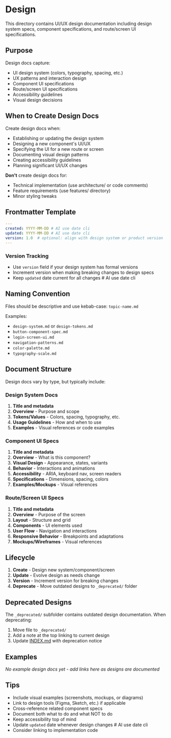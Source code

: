 # Design

This directory contains UI/UX design documentation including design system specs, component specifications, and route/screen UI specifications.

## Purpose

Design docs capture:
- UI design system (colors, typography, spacing, etc.)
- UX patterns and interaction design
- Component UI specifications
- Route/screen UI specifications
- Accessibility guidelines
- Visual design decisions

## When to Create Design Docs

Create design docs when:
- Establishing or updating the design system
- Designing a new component's UI/UX
- Specifying the UI for a new route or screen
- Documenting visual design patterns
- Creating accessibility guidelines
- Planning significant UI/UX changes

**Don't** create design docs for:
- Technical implementation (use architecture/ or code comments)
- Feature requirements (use features/ directory)
- Minor styling tweaks

## Frontmatter Template

```yaml
---
created: YYYY-MM-DD # AI use date cli
updated: YYYY-MM-DD # AI use date cli
version: 1.0  # optional: align with design system or product version
---
```

### Version Tracking

- Use `version` field if your design system has formal versions
- Increment version when making breaking changes to design specs
- Keep `updated` date current for all changes # AI use date cli

## Naming Convention

Files should be descriptive and use kebab-case: `topic-name.md`

Examples:
- `design-system.md` or `design-tokens.md`
- `button-component-spec.md`
- `login-screen-ui.md`
- `navigation-patterns.md`
- `color-palette.md`
- `typography-scale.md`

## Document Structure

Design docs vary by type, but typically include:

### Design System Docs
1. **Title and metadata**
2. **Overview** - Purpose and scope
3. **Tokens/Values** - Colors, spacing, typography, etc.
4. **Usage Guidelines** - How and when to use
5. **Examples** - Visual references or code examples

### Component UI Specs
1. **Title and metadata**
2. **Overview** - What is this component?
3. **Visual Design** - Appearance, states, variants
4. **Behavior** - Interactions and animations
5. **Accessibility** - ARIA, keyboard nav, screen readers
6. **Specifications** - Dimensions, spacing, colors
7. **Examples/Mockups** - Visual references

### Route/Screen UI Specs
1. **Title and metadata**
2. **Overview** - Purpose of the screen
3. **Layout** - Structure and grid
4. **Components** - UI elements used
5. **User Flow** - Navigation and interactions
6. **Responsive Behavior** - Breakpoints and adaptations
7. **Mockups/Wireframes** - Visual references

## Lifecycle

1. **Create** - Design new system/component/screen
2. **Update** - Evolve design as needs change
3. **Version** - Increment version for breaking changes
4. **Deprecate** - Move outdated designs to `_deprecated/` folder

## Deprecated Designs

The `_deprecated/` subfolder contains outdated design documentation. When deprecating:
1. Move file to `_deprecated/`
2. Add a note at the top linking to current design
3. Update [INDEX.md](../INDEX.md) with deprecation notice

## Examples

*No example design docs yet - add links here as designs are documented*

## Tips

- Include visual examples (screenshots, mockups, or diagrams)
- Link to design tools (Figma, Sketch, etc.) if applicable
- Cross-reference related component specs
- Document both what to do and what NOT to do
- Keep accessibility top of mind
- Update `updated` date whenever design changes # AI use date cli
- Consider linking to implementation code